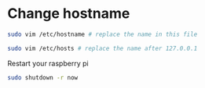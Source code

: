 # Change hostname

```bash
sudo vim /etc/hostname # replace the name in this file
```

```bash
sudo vim /etc/hosts # replace the name after 127.0.0.1
```

Restart your raspberry pi
```bash
sudo shutdown -r now
```
